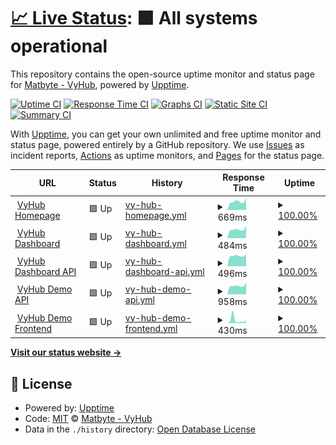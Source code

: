 # [📈 Live Status](https://status.vyhub.net): <!--live status--> **🟩 All systems operational**

This repository contains the open-source uptime monitor and status page for [Matbyte - VyHub](https://vyhub.net), powered by [Upptime](https://github.com/upptime/upptime).

[![Uptime CI](https://github.com/matbyte-com/vyhub-status/workflows/Uptime%20CI/badge.svg)](https://github.com/matbyte-com/vyhub-status/actions?query=workflow%3A%22Uptime+CI%22)
[![Response Time CI](https://github.com/matbyte-com/vyhub-status/workflows/Response%20Time%20CI/badge.svg)](https://github.com/matbyte-com/vyhub-status/actions?query=workflow%3A%22Response+Time+CI%22)
[![Graphs CI](https://github.com/matbyte-com/vyhub-status/workflows/Graphs%20CI/badge.svg)](https://github.com/matbyte-com/vyhub-status/actions?query=workflow%3A%22Graphs+CI%22)
[![Static Site CI](https://github.com/matbyte-com/vyhub-status/workflows/Static%20Site%20CI/badge.svg)](https://github.com/matbyte-com/vyhub-status/actions?query=workflow%3A%22Static+Site+CI%22)
[![Summary CI](https://github.com/matbyte-com/vyhub-status/workflows/Summary%20CI/badge.svg)](https://github.com/matbyte-com/vyhub-status/actions?query=workflow%3A%22Summary+CI%22)

With [Upptime](https://upptime.js.org), you can get your own unlimited and free uptime monitor and status page, powered entirely by a GitHub repository. We use [Issues](https://github.com/matbyte-com/vyhub-status/issues) as incident reports, [Actions](https://github.com/matbyte-com/vyhub-status/actions) as uptime monitors, and [Pages](https://status.vyhub.net) for the status page.

<!--start: status pages-->
<!-- This summary is generated by Upptime (https://github.com/upptime/upptime) -->
<!-- Do not edit this manually, your changes will be overwritten -->
<!-- prettier-ignore -->
| URL | Status | History | Response Time | Uptime |
| --- | ------ | ------- | ------------- | ------ |
| <img alt="" src="https://icons.duckduckgo.com/ip3/vyhub.net.ico" height="13"> [VyHub Homepage](https://vyhub.net) | 🟩 Up | [vy-hub-homepage.yml](https://github.com/matbyte-com/vyhub-status/commits/HEAD/history/vy-hub-homepage.yml) | <details><summary><img alt="Response time graph" src="./graphs/vy-hub-homepage/response-time-week.png" height="20"> 669ms</summary><br><a href="https://status.vyhub.net/history/vy-hub-homepage"><img alt="Response time 752" src="https://img.shields.io/endpoint?url=https%3A%2F%2Fraw.githubusercontent.com%2Fmatbyte-com%2Fvyhub-status%2FHEAD%2Fapi%2Fvy-hub-homepage%2Fresponse-time.json"></a><br><a href="https://status.vyhub.net/history/vy-hub-homepage"><img alt="24-hour response time 923" src="https://img.shields.io/endpoint?url=https%3A%2F%2Fraw.githubusercontent.com%2Fmatbyte-com%2Fvyhub-status%2FHEAD%2Fapi%2Fvy-hub-homepage%2Fresponse-time-day.json"></a><br><a href="https://status.vyhub.net/history/vy-hub-homepage"><img alt="7-day response time 669" src="https://img.shields.io/endpoint?url=https%3A%2F%2Fraw.githubusercontent.com%2Fmatbyte-com%2Fvyhub-status%2FHEAD%2Fapi%2Fvy-hub-homepage%2Fresponse-time-week.json"></a><br><a href="https://status.vyhub.net/history/vy-hub-homepage"><img alt="30-day response time 1000" src="https://img.shields.io/endpoint?url=https%3A%2F%2Fraw.githubusercontent.com%2Fmatbyte-com%2Fvyhub-status%2FHEAD%2Fapi%2Fvy-hub-homepage%2Fresponse-time-month.json"></a><br><a href="https://status.vyhub.net/history/vy-hub-homepage"><img alt="1-year response time 813" src="https://img.shields.io/endpoint?url=https%3A%2F%2Fraw.githubusercontent.com%2Fmatbyte-com%2Fvyhub-status%2FHEAD%2Fapi%2Fvy-hub-homepage%2Fresponse-time-year.json"></a></details> | <details><summary><a href="https://status.vyhub.net/history/vy-hub-homepage">100.00%</a></summary><a href="https://status.vyhub.net/history/vy-hub-homepage"><img alt="All-time uptime 99.94%" src="https://img.shields.io/endpoint?url=https%3A%2F%2Fraw.githubusercontent.com%2Fmatbyte-com%2Fvyhub-status%2FHEAD%2Fapi%2Fvy-hub-homepage%2Fuptime.json"></a><br><a href="https://status.vyhub.net/history/vy-hub-homepage"><img alt="24-hour uptime 100.00%" src="https://img.shields.io/endpoint?url=https%3A%2F%2Fraw.githubusercontent.com%2Fmatbyte-com%2Fvyhub-status%2FHEAD%2Fapi%2Fvy-hub-homepage%2Fuptime-day.json"></a><br><a href="https://status.vyhub.net/history/vy-hub-homepage"><img alt="7-day uptime 100.00%" src="https://img.shields.io/endpoint?url=https%3A%2F%2Fraw.githubusercontent.com%2Fmatbyte-com%2Fvyhub-status%2FHEAD%2Fapi%2Fvy-hub-homepage%2Fuptime-week.json"></a><br><a href="https://status.vyhub.net/history/vy-hub-homepage"><img alt="30-day uptime 100.00%" src="https://img.shields.io/endpoint?url=https%3A%2F%2Fraw.githubusercontent.com%2Fmatbyte-com%2Fvyhub-status%2FHEAD%2Fapi%2Fvy-hub-homepage%2Fuptime-month.json"></a><br><a href="https://status.vyhub.net/history/vy-hub-homepage"><img alt="1-year uptime 99.93%" src="https://img.shields.io/endpoint?url=https%3A%2F%2Fraw.githubusercontent.com%2Fmatbyte-com%2Fvyhub-status%2FHEAD%2Fapi%2Fvy-hub-homepage%2Fuptime-year.json"></a></details>
| <img alt="" src="https://icons.duckduckgo.com/ip3/app.vyhub.net.ico" height="13"> [VyHub Dashboard](https://app.vyhub.net) | 🟩 Up | [vy-hub-dashboard.yml](https://github.com/matbyte-com/vyhub-status/commits/HEAD/history/vy-hub-dashboard.yml) | <details><summary><img alt="Response time graph" src="./graphs/vy-hub-dashboard/response-time-week.png" height="20"> 484ms</summary><br><a href="https://status.vyhub.net/history/vy-hub-dashboard"><img alt="Response time 578" src="https://img.shields.io/endpoint?url=https%3A%2F%2Fraw.githubusercontent.com%2Fmatbyte-com%2Fvyhub-status%2FHEAD%2Fapi%2Fvy-hub-dashboard%2Fresponse-time.json"></a><br><a href="https://status.vyhub.net/history/vy-hub-dashboard"><img alt="24-hour response time 688" src="https://img.shields.io/endpoint?url=https%3A%2F%2Fraw.githubusercontent.com%2Fmatbyte-com%2Fvyhub-status%2FHEAD%2Fapi%2Fvy-hub-dashboard%2Fresponse-time-day.json"></a><br><a href="https://status.vyhub.net/history/vy-hub-dashboard"><img alt="7-day response time 484" src="https://img.shields.io/endpoint?url=https%3A%2F%2Fraw.githubusercontent.com%2Fmatbyte-com%2Fvyhub-status%2FHEAD%2Fapi%2Fvy-hub-dashboard%2Fresponse-time-week.json"></a><br><a href="https://status.vyhub.net/history/vy-hub-dashboard"><img alt="30-day response time 513" src="https://img.shields.io/endpoint?url=https%3A%2F%2Fraw.githubusercontent.com%2Fmatbyte-com%2Fvyhub-status%2FHEAD%2Fapi%2Fvy-hub-dashboard%2Fresponse-time-month.json"></a><br><a href="https://status.vyhub.net/history/vy-hub-dashboard"><img alt="1-year response time 578" src="https://img.shields.io/endpoint?url=https%3A%2F%2Fraw.githubusercontent.com%2Fmatbyte-com%2Fvyhub-status%2FHEAD%2Fapi%2Fvy-hub-dashboard%2Fresponse-time-year.json"></a></details> | <details><summary><a href="https://status.vyhub.net/history/vy-hub-dashboard">100.00%</a></summary><a href="https://status.vyhub.net/history/vy-hub-dashboard"><img alt="All-time uptime 99.63%" src="https://img.shields.io/endpoint?url=https%3A%2F%2Fraw.githubusercontent.com%2Fmatbyte-com%2Fvyhub-status%2FHEAD%2Fapi%2Fvy-hub-dashboard%2Fuptime.json"></a><br><a href="https://status.vyhub.net/history/vy-hub-dashboard"><img alt="24-hour uptime 100.00%" src="https://img.shields.io/endpoint?url=https%3A%2F%2Fraw.githubusercontent.com%2Fmatbyte-com%2Fvyhub-status%2FHEAD%2Fapi%2Fvy-hub-dashboard%2Fuptime-day.json"></a><br><a href="https://status.vyhub.net/history/vy-hub-dashboard"><img alt="7-day uptime 100.00%" src="https://img.shields.io/endpoint?url=https%3A%2F%2Fraw.githubusercontent.com%2Fmatbyte-com%2Fvyhub-status%2FHEAD%2Fapi%2Fvy-hub-dashboard%2Fuptime-week.json"></a><br><a href="https://status.vyhub.net/history/vy-hub-dashboard"><img alt="30-day uptime 100.00%" src="https://img.shields.io/endpoint?url=https%3A%2F%2Fraw.githubusercontent.com%2Fmatbyte-com%2Fvyhub-status%2FHEAD%2Fapi%2Fvy-hub-dashboard%2Fuptime-month.json"></a><br><a href="https://status.vyhub.net/history/vy-hub-dashboard"><img alt="1-year uptime 99.63%" src="https://img.shields.io/endpoint?url=https%3A%2F%2Fraw.githubusercontent.com%2Fmatbyte-com%2Fvyhub-status%2FHEAD%2Fapi%2Fvy-hub-dashboard%2Fuptime-year.json"></a></details>
| <img alt="" src="https://icons.duckduckgo.com/ip3/app.vyhub.net.ico" height="13"> [VyHub Dashboard API](https://app.vyhub.net/api/v1/openapi.json) | 🟩 Up | [vy-hub-dashboard-api.yml](https://github.com/matbyte-com/vyhub-status/commits/HEAD/history/vy-hub-dashboard-api.yml) | <details><summary><img alt="Response time graph" src="./graphs/vy-hub-dashboard-api/response-time-week.png" height="20"> 496ms</summary><br><a href="https://status.vyhub.net/history/vy-hub-dashboard-api"><img alt="Response time 557" src="https://img.shields.io/endpoint?url=https%3A%2F%2Fraw.githubusercontent.com%2Fmatbyte-com%2Fvyhub-status%2FHEAD%2Fapi%2Fvy-hub-dashboard-api%2Fresponse-time.json"></a><br><a href="https://status.vyhub.net/history/vy-hub-dashboard-api"><img alt="24-hour response time 566" src="https://img.shields.io/endpoint?url=https%3A%2F%2Fraw.githubusercontent.com%2Fmatbyte-com%2Fvyhub-status%2FHEAD%2Fapi%2Fvy-hub-dashboard-api%2Fresponse-time-day.json"></a><br><a href="https://status.vyhub.net/history/vy-hub-dashboard-api"><img alt="7-day response time 496" src="https://img.shields.io/endpoint?url=https%3A%2F%2Fraw.githubusercontent.com%2Fmatbyte-com%2Fvyhub-status%2FHEAD%2Fapi%2Fvy-hub-dashboard-api%2Fresponse-time-week.json"></a><br><a href="https://status.vyhub.net/history/vy-hub-dashboard-api"><img alt="30-day response time 538" src="https://img.shields.io/endpoint?url=https%3A%2F%2Fraw.githubusercontent.com%2Fmatbyte-com%2Fvyhub-status%2FHEAD%2Fapi%2Fvy-hub-dashboard-api%2Fresponse-time-month.json"></a><br><a href="https://status.vyhub.net/history/vy-hub-dashboard-api"><img alt="1-year response time 557" src="https://img.shields.io/endpoint?url=https%3A%2F%2Fraw.githubusercontent.com%2Fmatbyte-com%2Fvyhub-status%2FHEAD%2Fapi%2Fvy-hub-dashboard-api%2Fresponse-time-year.json"></a></details> | <details><summary><a href="https://status.vyhub.net/history/vy-hub-dashboard-api">100.00%</a></summary><a href="https://status.vyhub.net/history/vy-hub-dashboard-api"><img alt="All-time uptime 99.99%" src="https://img.shields.io/endpoint?url=https%3A%2F%2Fraw.githubusercontent.com%2Fmatbyte-com%2Fvyhub-status%2FHEAD%2Fapi%2Fvy-hub-dashboard-api%2Fuptime.json"></a><br><a href="https://status.vyhub.net/history/vy-hub-dashboard-api"><img alt="24-hour uptime 100.00%" src="https://img.shields.io/endpoint?url=https%3A%2F%2Fraw.githubusercontent.com%2Fmatbyte-com%2Fvyhub-status%2FHEAD%2Fapi%2Fvy-hub-dashboard-api%2Fuptime-day.json"></a><br><a href="https://status.vyhub.net/history/vy-hub-dashboard-api"><img alt="7-day uptime 100.00%" src="https://img.shields.io/endpoint?url=https%3A%2F%2Fraw.githubusercontent.com%2Fmatbyte-com%2Fvyhub-status%2FHEAD%2Fapi%2Fvy-hub-dashboard-api%2Fuptime-week.json"></a><br><a href="https://status.vyhub.net/history/vy-hub-dashboard-api"><img alt="30-day uptime 100.00%" src="https://img.shields.io/endpoint?url=https%3A%2F%2Fraw.githubusercontent.com%2Fmatbyte-com%2Fvyhub-status%2FHEAD%2Fapi%2Fvy-hub-dashboard-api%2Fuptime-month.json"></a><br><a href="https://status.vyhub.net/history/vy-hub-dashboard-api"><img alt="1-year uptime 99.99%" src="https://img.shields.io/endpoint?url=https%3A%2F%2Fraw.githubusercontent.com%2Fmatbyte-com%2Fvyhub-status%2FHEAD%2Fapi%2Fvy-hub-dashboard-api%2Fuptime-year.json"></a></details>
| <img alt="" src="https://icons.duckduckgo.com/ip3/api.vyhub.app.ico" height="13"> [VyHub Demo API](https://api.vyhub.app/demo/v1/openapi.json) | 🟩 Up | [vy-hub-demo-api.yml](https://github.com/matbyte-com/vyhub-status/commits/HEAD/history/vy-hub-demo-api.yml) | <details><summary><img alt="Response time graph" src="./graphs/vy-hub-demo-api/response-time-week.png" height="20"> 958ms</summary><br><a href="https://status.vyhub.net/history/vy-hub-demo-api"><img alt="Response time 956" src="https://img.shields.io/endpoint?url=https%3A%2F%2Fraw.githubusercontent.com%2Fmatbyte-com%2Fvyhub-status%2FHEAD%2Fapi%2Fvy-hub-demo-api%2Fresponse-time.json"></a><br><a href="https://status.vyhub.net/history/vy-hub-demo-api"><img alt="24-hour response time 1335" src="https://img.shields.io/endpoint?url=https%3A%2F%2Fraw.githubusercontent.com%2Fmatbyte-com%2Fvyhub-status%2FHEAD%2Fapi%2Fvy-hub-demo-api%2Fresponse-time-day.json"></a><br><a href="https://status.vyhub.net/history/vy-hub-demo-api"><img alt="7-day response time 958" src="https://img.shields.io/endpoint?url=https%3A%2F%2Fraw.githubusercontent.com%2Fmatbyte-com%2Fvyhub-status%2FHEAD%2Fapi%2Fvy-hub-demo-api%2Fresponse-time-week.json"></a><br><a href="https://status.vyhub.net/history/vy-hub-demo-api"><img alt="30-day response time 943" src="https://img.shields.io/endpoint?url=https%3A%2F%2Fraw.githubusercontent.com%2Fmatbyte-com%2Fvyhub-status%2FHEAD%2Fapi%2Fvy-hub-demo-api%2Fresponse-time-month.json"></a><br><a href="https://status.vyhub.net/history/vy-hub-demo-api"><img alt="1-year response time 943" src="https://img.shields.io/endpoint?url=https%3A%2F%2Fraw.githubusercontent.com%2Fmatbyte-com%2Fvyhub-status%2FHEAD%2Fapi%2Fvy-hub-demo-api%2Fresponse-time-year.json"></a></details> | <details><summary><a href="https://status.vyhub.net/history/vy-hub-demo-api">100.00%</a></summary><a href="https://status.vyhub.net/history/vy-hub-demo-api"><img alt="All-time uptime 99.94%" src="https://img.shields.io/endpoint?url=https%3A%2F%2Fraw.githubusercontent.com%2Fmatbyte-com%2Fvyhub-status%2FHEAD%2Fapi%2Fvy-hub-demo-api%2Fuptime.json"></a><br><a href="https://status.vyhub.net/history/vy-hub-demo-api"><img alt="24-hour uptime 100.00%" src="https://img.shields.io/endpoint?url=https%3A%2F%2Fraw.githubusercontent.com%2Fmatbyte-com%2Fvyhub-status%2FHEAD%2Fapi%2Fvy-hub-demo-api%2Fuptime-day.json"></a><br><a href="https://status.vyhub.net/history/vy-hub-demo-api"><img alt="7-day uptime 100.00%" src="https://img.shields.io/endpoint?url=https%3A%2F%2Fraw.githubusercontent.com%2Fmatbyte-com%2Fvyhub-status%2FHEAD%2Fapi%2Fvy-hub-demo-api%2Fuptime-week.json"></a><br><a href="https://status.vyhub.net/history/vy-hub-demo-api"><img alt="30-day uptime 100.00%" src="https://img.shields.io/endpoint?url=https%3A%2F%2Fraw.githubusercontent.com%2Fmatbyte-com%2Fvyhub-status%2FHEAD%2Fapi%2Fvy-hub-demo-api%2Fuptime-month.json"></a><br><a href="https://status.vyhub.net/history/vy-hub-demo-api"><img alt="1-year uptime 99.95%" src="https://img.shields.io/endpoint?url=https%3A%2F%2Fraw.githubusercontent.com%2Fmatbyte-com%2Fvyhub-status%2FHEAD%2Fapi%2Fvy-hub-demo-api%2Fuptime-year.json"></a></details>
| <img alt="" src="https://icons.duckduckgo.com/ip3/demo.vyhub.net.ico" height="13"> [VyHub Demo Frontend](https://demo.vyhub.net) | 🟩 Up | [vy-hub-demo-frontend.yml](https://github.com/matbyte-com/vyhub-status/commits/HEAD/history/vy-hub-demo-frontend.yml) | <details><summary><img alt="Response time graph" src="./graphs/vy-hub-demo-frontend/response-time-week.png" height="20"> 430ms</summary><br><a href="https://status.vyhub.net/history/vy-hub-demo-frontend"><img alt="Response time 322" src="https://img.shields.io/endpoint?url=https%3A%2F%2Fraw.githubusercontent.com%2Fmatbyte-com%2Fvyhub-status%2FHEAD%2Fapi%2Fvy-hub-demo-frontend%2Fresponse-time.json"></a><br><a href="https://status.vyhub.net/history/vy-hub-demo-frontend"><img alt="24-hour response time 404" src="https://img.shields.io/endpoint?url=https%3A%2F%2Fraw.githubusercontent.com%2Fmatbyte-com%2Fvyhub-status%2FHEAD%2Fapi%2Fvy-hub-demo-frontend%2Fresponse-time-day.json"></a><br><a href="https://status.vyhub.net/history/vy-hub-demo-frontend"><img alt="7-day response time 430" src="https://img.shields.io/endpoint?url=https%3A%2F%2Fraw.githubusercontent.com%2Fmatbyte-com%2Fvyhub-status%2FHEAD%2Fapi%2Fvy-hub-demo-frontend%2Fresponse-time-week.json"></a><br><a href="https://status.vyhub.net/history/vy-hub-demo-frontend"><img alt="30-day response time 353" src="https://img.shields.io/endpoint?url=https%3A%2F%2Fraw.githubusercontent.com%2Fmatbyte-com%2Fvyhub-status%2FHEAD%2Fapi%2Fvy-hub-demo-frontend%2Fresponse-time-month.json"></a><br><a href="https://status.vyhub.net/history/vy-hub-demo-frontend"><img alt="1-year response time 327" src="https://img.shields.io/endpoint?url=https%3A%2F%2Fraw.githubusercontent.com%2Fmatbyte-com%2Fvyhub-status%2FHEAD%2Fapi%2Fvy-hub-demo-frontend%2Fresponse-time-year.json"></a></details> | <details><summary><a href="https://status.vyhub.net/history/vy-hub-demo-frontend">100.00%</a></summary><a href="https://status.vyhub.net/history/vy-hub-demo-frontend"><img alt="All-time uptime 99.95%" src="https://img.shields.io/endpoint?url=https%3A%2F%2Fraw.githubusercontent.com%2Fmatbyte-com%2Fvyhub-status%2FHEAD%2Fapi%2Fvy-hub-demo-frontend%2Fuptime.json"></a><br><a href="https://status.vyhub.net/history/vy-hub-demo-frontend"><img alt="24-hour uptime 100.00%" src="https://img.shields.io/endpoint?url=https%3A%2F%2Fraw.githubusercontent.com%2Fmatbyte-com%2Fvyhub-status%2FHEAD%2Fapi%2Fvy-hub-demo-frontend%2Fuptime-day.json"></a><br><a href="https://status.vyhub.net/history/vy-hub-demo-frontend"><img alt="7-day uptime 100.00%" src="https://img.shields.io/endpoint?url=https%3A%2F%2Fraw.githubusercontent.com%2Fmatbyte-com%2Fvyhub-status%2FHEAD%2Fapi%2Fvy-hub-demo-frontend%2Fuptime-week.json"></a><br><a href="https://status.vyhub.net/history/vy-hub-demo-frontend"><img alt="30-day uptime 100.00%" src="https://img.shields.io/endpoint?url=https%3A%2F%2Fraw.githubusercontent.com%2Fmatbyte-com%2Fvyhub-status%2FHEAD%2Fapi%2Fvy-hub-demo-frontend%2Fuptime-month.json"></a><br><a href="https://status.vyhub.net/history/vy-hub-demo-frontend"><img alt="1-year uptime 99.98%" src="https://img.shields.io/endpoint?url=https%3A%2F%2Fraw.githubusercontent.com%2Fmatbyte-com%2Fvyhub-status%2FHEAD%2Fapi%2Fvy-hub-demo-frontend%2Fuptime-year.json"></a></details>

<!--end: status pages-->

[**Visit our status website →**](https://status.vyhub.net)

## 📄 License

- Powered by: [Upptime](https://github.com/upptime/upptime)
- Code: [MIT](./LICENSE) © [Matbyte - VyHub](https://vyhub.net)
- Data in the `./history` directory: [Open Database License](https://opendatacommons.org/licenses/odbl/1-0/)

